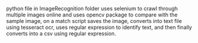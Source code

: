 python file in ImageRecognition folder uses selenium to crawl through multiple images online and uses opencv package to compare with the sample image, on a match script saves the image, converts into text file using tesseract ocr, uses regular expression to identify text, and then finally converts into a csv using regular expression.
